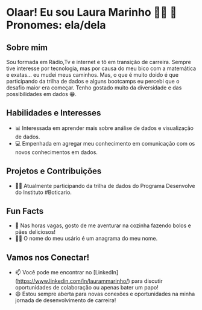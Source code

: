 # Olaar! Eu sou Laura Marinho 🏳️‍🌈 👋 Pronomes: ela/dela 

## Sobre mim
Sou formada em Rádio,Tv e internet e tô em transição de carreira. Sempre tive interesse por tecnologia, mas por causa do meu bico com a matemática e exatas... eu mudei meus caminhos. Mas, o que é muito doido é que participando da trilha de dados e alguns bootcamps eu percebi que o desafio maior era começar. Tenho gostado muito da diversidade e das possibilidades em dados 😁. 

## Habilidades e Interesses
- 📊 Interessada em aprender mais sobre análise de dados e visualização de dados.
- 💻 Empenhada em agregar meu conhecimento em comunicação com os novos conhecimentos em dados.

## Projetos e Contribuições
- 👩‍💻 Atualmente participando da trilha de dados do Programa Desenvolve do Instituto #Boticario.

## Fun Facts
- 🍰 Nas horas vagas, gosto de me aventurar na cozinha fazendo bolos e pães deliciosos!
- 🐱‍👤 O nome do meu usário é um anagrama do meu nome.

## Vamos nos Conectar!
- 📫 Você pode me encontrar no [LinkedIn] (https://www.linkedin.com/in/laurammarinho/) para discutir oportunidades de colaboração ou apenas bater um papo!
- 😄 Estou sempre aberta para novas conexões e oportunidades na minha jornada de desenvolvimento de carreira!


